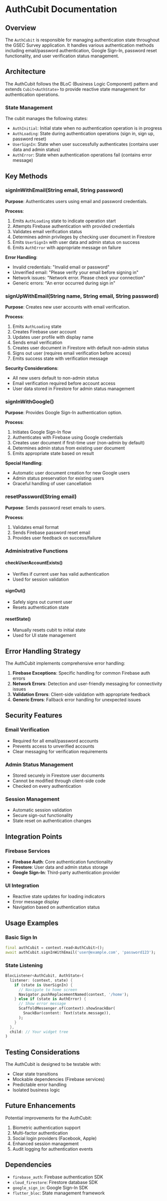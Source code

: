 # AuthCubit Documentation

## Overview

The `AuthCubit` is responsible for managing authentication state throughout the GSEC Survey application. It handles various authentication methods including email/password authentication, Google Sign-In, password reset functionality, and user verification status management.

## Architecture

The AuthCubit follows the BLoC (Business Logic Component) pattern and extends `Cubit<AuthState>` to provide reactive state management for authentication operations.

### State Management

The cubit manages the following states:
- `AuthInitial`: Initial state when no authentication operation is in progress
- `AuthLoading`: State during authentication operations (sign in, sign up, password reset)
- `UserSignIn`: State when user successfully authenticates (contains user data and admin status)
- `AuthError`: State when authentication operations fail (contains error message)

## Key Methods

### signInWithEmail(String email, String password)

**Purpose**: Authenticates users using email and password credentials.

**Process**:
1. Emits `AuthLoading` state to indicate operation start
2. Attempts Firebase authentication with provided credentials
3. Validates email verification status
4. Determines admin privileges by checking user document in Firestore
5. Emits `UserSignIn` with user data and admin status on success
6. Emits `AuthError` with appropriate message on failure

**Error Handling**:
- Invalid credentials: "Invalid email or password"
- Unverified email: "Please verify your email before signing in"
- Network issues: "Network error. Please check your connection"
- Generic errors: "An error occurred during sign in"

### signUpWithEmail(String name, String email, String password)

**Purpose**: Creates new user accounts with email verification.

**Process**:
1. Emits `AuthLoading` state
2. Creates Firebase user account
3. Updates user profile with display name
4. Sends email verification
5. Creates user document in Firestore with default non-admin status
6. Signs out user (requires email verification before access)
7. Emits success state with verification message

**Security Considerations**:
- All new users default to non-admin status
- Email verification required before account access
- User data stored in Firestore for admin status management

### signInWithGoogle()

**Purpose**: Provides Google Sign-In authentication option.

**Process**:
1. Initiates Google Sign-In flow
2. Authenticates with Firebase using Google credentials
3. Creates user document if first-time user (non-admin by default)
4. Determines admin status from existing user document
5. Emits appropriate state based on result

**Special Handling**:
- Automatic user document creation for new Google users
- Admin status preservation for existing users
- Graceful handling of user cancellation

### resetPassword(String email)

**Purpose**: Sends password reset emails to users.

**Process**:
1. Validates email format
2. Sends Firebase password reset email
3. Provides user feedback on success/failure

### Administrative Functions

#### checkUserAccountExists()
- Verifies if current user has valid authentication
- Used for session validation

#### signOut()
- Safely signs out current user
- Resets authentication state

#### resetState()
- Manually resets cubit to initial state
- Used for UI state management

## Error Handling Strategy

The AuthCubit implements comprehensive error handling:

1. **Firebase Exceptions**: Specific handling for common Firebase auth errors
2. **Network Errors**: Detection and user-friendly messaging for connectivity issues
3. **Validation Errors**: Client-side validation with appropriate feedback
4. **Generic Errors**: Fallback error handling for unexpected issues

## Security Features

### Email Verification
- Required for all email/password accounts
- Prevents access to unverified accounts
- Clear messaging for verification requirements

### Admin Status Management
- Stored securely in Firestore user documents
- Cannot be modified through client-side code
- Checked on every authentication

### Session Management
- Automatic session validation
- Secure sign-out functionality
- State reset on authentication changes

## Integration Points

### Firebase Services
- **Firebase Auth**: Core authentication functionality
- **Firestore**: User data and admin status storage
- **Google Sign-In**: Third-party authentication provider

### UI Integration
- Reactive state updates for loading indicators
- Error message display
- Navigation based on authentication status

## Usage Examples

### Basic Sign In
```dart
final authCubit = context.read<AuthCubit>();
await authCubit.signInWithEmail('user@example.com', 'password123');
```

### State Listening
```dart
BlocListener<AuthCubit, AuthState>(
  listener: (context, state) {
    if (state is UserSignIn) {
      // Navigate to home screen
      Navigator.pushReplacementNamed(context, '/home');
    } else if (state is AuthError) {
      // Show error message
      ScaffoldMessenger.of(context).showSnackBar(
        SnackBar(content: Text(state.message)),
      );
    }
  },
  child: // Your widget tree
)
```

## Testing Considerations

The AuthCubit is designed to be testable with:
- Clear state transitions
- Mockable dependencies (Firebase services)
- Predictable error handling
- Isolated business logic

## Future Enhancements

Potential improvements for the AuthCubit:
1. Biometric authentication support
2. Multi-factor authentication
3. Social login providers (Facebook, Apple)
4. Enhanced session management
5. Audit logging for authentication events

## Dependencies

- `firebase_auth`: Firebase authentication SDK
- `cloud_firestore`: Firestore database SDK
- `google_sign_in`: Google Sign-In SDK
- `flutter_bloc`: State management framework
